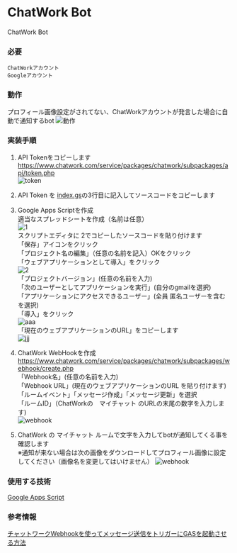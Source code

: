 # ChatWork Bot
ChatWork Bot
### 必要
```
ChatWorkアカウント
Googleアカウント
```

### 動作
プロフィール画像設定がされてない、ChatWorkアカウントが発言した場合に自動で通知するbot
![動作](https://user-images.githubusercontent.com/45530161/66712756-5cfa3400-eddc-11e9-9ebe-f42982383013.gif)

### 実装手順
1. API Tokenをコピーします  
https://www.chatwork.com/service/packages/chatwork/subpackages/api/token.php  
![token](https://user-images.githubusercontent.com/45530161/66712973-91bbba80-eddf-11e9-805f-c1e1afc12d0e.png)

1. API Token を [index.gs](https://github.com/hitoshi-kakihana/chatwork_bot/edit/master/index.gs)の3行目に記入してソースコードをコピーします  

1. Google Apps Scriptを作成  
適当なスプレッドシートを作成（名前は任意）  
![1](https://user-images.githubusercontent.com/45530161/66713135-aef18880-ede1-11e9-8641-ab28dbffc7c8.png)  
スクリプトエディタに 2でコピーしたソースコードを貼り付けます  
「保存」アイコンをクリック  
「プロジェクト名の編集」（任意の名前を記入）OKをクリック  
「ウェブアプリケーションとして導入」をクリック  
![2](https://user-images.githubusercontent.com/45530161/66713205-7bfbc480-ede2-11e9-9f79-81a7520fc01f.png)  
「プロジェクトバージョン」(任意の名前を入力)  
「次のユーザーとしてアプリケーションを実行」(自分のgmailを選択)  
「アプリケーションにアクセスできるユーザー」(全員 匿名ユーザーを含むを選択)  
「導入」をクリック  
![aaa](https://user-images.githubusercontent.com/45530161/66713341-a3539100-ede4-11e9-9723-6f0378578156.png)  
「現在のウェブアプリケーションのURL」をコピーします  
![jjj](https://user-images.githubusercontent.com/45530161/66713548-2a096d80-ede7-11e9-91c4-8e446b695927.png)  

1. ChatWork WebHookを作成  
https://www.chatwork.com/service/packages/chatwork/subpackages/webhook/create.php  
「Webhook名」(任意の名前を入力)  
「Webhook URL」(現在のウェブアプリケーションのURL を貼り付けます)  
「ルームイベント」「メッセージ作成」「メッセージ更新」を選択  
「ルームID」（ChatWorkの　マイチャット のURLの末尾の数字を入力します)  
![webhook](https://user-images.githubusercontent.com/45530161/66713685-bd8f6e00-ede8-11e9-9195-a2f066a3cca4.png)  

1. ChatWork の マイチャット ルームで文字を入力してbotが通知してくる事を確認します  
※通知が来ない場合は次の画像をダウンロードしてプロフィール画像に設定してください（画像名を変更してはいけません）
![webhook](https://github.com/hitoshi-kakihana/chatwork_bot/blob/master/ico_default_blue.png)


### 使用する技術
[Google Apps Script](https://developers.google.com/apps-script/)

### 参考情報
[チャットワークWebhookを使ってメッセージ送信をトリガーにGASを起動させる方法](https://tonari-it.com/gas-chatwork-webhook-message/#toc1)
